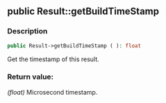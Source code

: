 ## public Result::getBuildTimeStamp

### Description    

```php
public Result->getBuildTimeStamp ( ): float
```

Get the timestamp of this result.
    

### Return value:   

*(float)* Microsecond timestamp.

